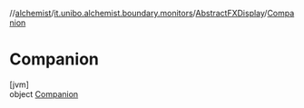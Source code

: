//[alchemist](../../../../index.md)/[it.unibo.alchemist.boundary.monitors](../../index.md)/[AbstractFXDisplay](../index.md)/[Companion](index.md)

# Companion

[jvm]\
object [Companion](index.md)
